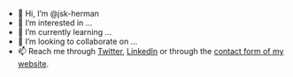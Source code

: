 - 👋 Hi, I’m @jsk-herman
- 👀 I’m interested in ...
- 🌱 I’m currently learning ...
- 💞️ I’m looking to collaborate on ...
- 📫 Reach me through [Twitter](https://twitter.com/jsk_herman), [LinkedIn](https://www.linkedin.com/in/jsk-herman) or through the [contact form of my website](https://jskherman.com/contact).

<!---
jsk-herman/jsk-herman is a ✨ special ✨ repository because its `README.md` (this file) appears on your GitHub profile.
You can click the Preview link to take a look at your changes.
--->
